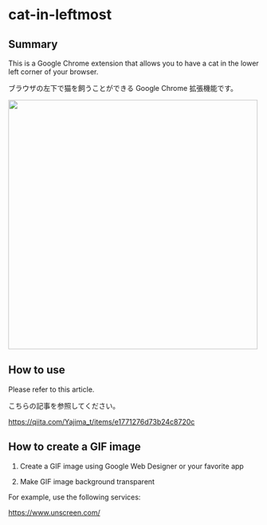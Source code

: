 # cat-in-leftmost

## Summary

This is a Google Chrome extension that allows you to have a cat in the lower left corner of your browser.

ブラウザの左下で猫を飼うことができる Google Chrome 拡張機能です。

<img src="https://user-images.githubusercontent.com/44424270/229346316-faaa86eb-10ee-40c4-b6cf-3c8cbe74602d.gif" width="500px">

## How to use

Please refer to this article.

こちらの記事を参照してください。

https://qiita.com/Yajima_t/items/e1771276d73b24c8720c

## How to create a GIF image

1. Create a GIF image using Google Web Designer or your favorite app

2. Make GIF image background transparent

For example, use the following services:

https://www.unscreen.com/
